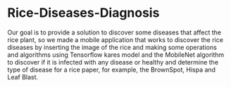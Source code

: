 # Rice-Diseases-Diagnosis

Our goal is to provide a solution to discover some diseases that affect the rice plant, so we made
a mobile application that works to discover the rice diseases by inserting the image of the rice
and making some operations and algorithms using Tensorflow kares model and the MobileNet
algorithm to discover if it is infected with any disease or healthy and determine the type of disease
for a rice paper, for example, the BrownSpot, Hispa and Leaf Blast.
